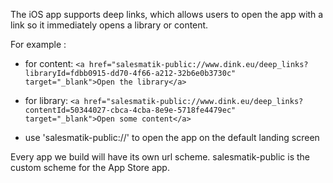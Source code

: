 The iOS app supports deep links, which allows users to open the app with a
link so it immediately opens a library or content.

For example : 
- for content: `<a
href="salesmatik-public://www.dink.eu/deep_links?libraryId=fdbb0915-dd70-4f66-a212-32b6e0b3730c"
target="_blank">Open the library</a>`

- for library: `<a
href="salesmatik-public://www.dink.eu/deep_links?contentId=50344027-cbca-4cba-8e9e-5718fe4479ec"
target="_blank">Open some content</a>`

- use 'salesmatik-public://' to open the app on the default landing screen

Every app we build will have its own url scheme. salesmatik-public is the custom scheme for the App Store app.
